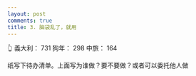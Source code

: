 ```yaml
---
layout: post
comments: true
title: 3. 脑袋乱了，就用
---
```


:point_up_2: 義大利： 731 狗年： 298 中旅： 164


纸写下待办清单。上面写为谁做？要不要做？或者可以委托他人做
